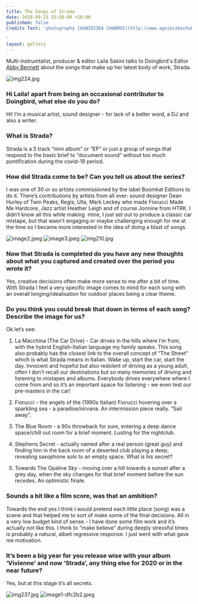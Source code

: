 ```yaml
---
title: The Songs of Strada
date: 2020-09-25 15:56:00 +10:00
published: false
Credits Text: 'photography [AGNIESZKA CHABROS](http://www.agnieszkachabros.com/)

'
layout: gallery
---
```


Multi-instrumtalist, producer & editor Laila Sakini talks to Doingbird's Editor [Abby Bennett](https://www.instagram.com/bennett_abby/) about the songs that make up her latest body of work, Strada.

![img224.jpg](/uploads/img224.jpg)


### Hi Laila! apart from being an occasional contributor to Doingbird, what else do you do?

Hi! I’m a musical artist, sound designer - for lack of a better word, a DJ and also a writer. 

### What is Strada? 

Strada is a 5 track “mini album” or “EP” or just a group of songs that respond to the basic brief to “document sound” without too much pontification during the covid-19 period. 

### How did Strada come to be? Can you tell us about the series? 

I was one of 30 or so artists commissioned by the label Boomkat Editions to do it. There’s contributions by artists from all over: sound designer Dean Hurley of Twin Peaks, Regis, Ulla, Mark Leckey who made Fiorucci Made Me Hardcore, Jazz artist Heather Leigh and of course Jonnine from HTRK. I didn’t know all this while making  mine, I just set out to produce a classic car mixtape, but that wasn’t engaging or maybe challenging enough for me at the time so I became more interested in the idea of doing a blast of songs. 

![image2.jpeg](/uploads/image2.jpeg)
![image3.jpeg](/uploads/image3.jpeg)
![img210.jpg](/uploads/img210.jpg)

### Now that Strada is completed do you have any new thoughts about what you captured and created over the period you wrote it?

Yes, creative decisions often make more sense to me after a bit of time. With Strada I feel a very specific image comes to mind for each song with an overall longing/idealisation for outdoor places being a clear theme.

### Do you think you could break that down in terms of each song? Describe the image for us?

Ok let’s see: 

1. La Macchina (The Car Drive) - Car drives in the hills where I’m from, with the hybrid English-Italian language my family speaks. This song also probably has the closest link to the overall concept of “The Street” which is what Strada means in Italian. Wake up, start the car, start the day. Innocent and hopeful but also redolent of driving as a young adult, often I don’t recall our destinations but so many memories of driving and listening to mixtapes and albums. Everybody drives everywhere where I come from and so it’s an important space for listening - we even test our pre-masters in the car!

2. Fiorucci - the angels of the (1990s Italian) Fiorucci hovering over a sparkling sea - a paradise/nirvana. An intermission piece really. “Sail away”. 

3.  The Blue Room - a 90s throwback for sure, entering a deep dance space/chill out room for a brief moment. Lusting for the nightclub. 

4. Stephens Secret - actually named after a real person (great guy) and finding him in the back room of a deserted club playing a deep, revealing saxophone solo to an empty space. What is his secret?

5. Towards The Opaline Sky - moving over a hill towards a sunset after a grey day, when the sky changes for that brief moment before the sun recedes. An optimistic finale.

### Sounds a bit like a film score, was that an ambition?

Towards the end yes I think I would pretend each little place (song) was a scene and that helped me to sort of make some of the final decisions. All in a very low budget kind of sense - I have done some film work and it’s actually not like this. I think to “make believe” during deeply stressful times is probably a natural, albeit regressive response. I just went with what gave me motivation. 


### It’s been a big year for you release wise with your album ‘Vivienne’ and now ‘Strada’, any thing else for 2020 or in the near future?

Yes, but at this stage it’s all secrets.

![img237.jpg](/uploads/img237.jpg)
![image1-dfc2b2.jpeg](/uploads/image1-dfc2b2.jpeg)


